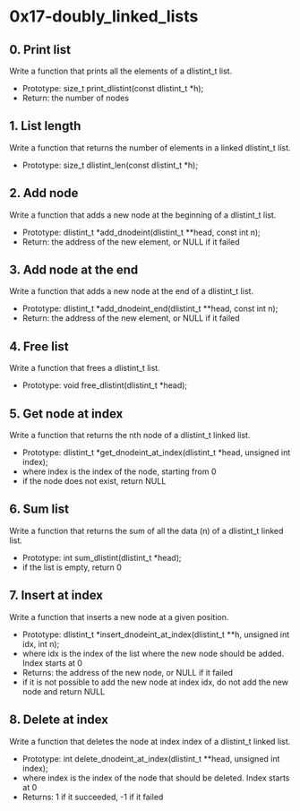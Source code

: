 # 0x17-doubly_linked_lists

## 0. Print list
Write a function that prints all the elements of a dlistint_t list.

* Prototype: size_t print_dlistint(const dlistint_t *h);
* Return: the number of nodes

## 1. List length
Write a function that returns the number of elements in a linked dlistint_t list.

* Prototype: size_t dlistint_len(const dlistint_t *h);

## 2. Add node
Write a function that adds a new node at the beginning of a dlistint_t list.

* Prototype: dlistint_t *add_dnodeint(dlistint_t **head, const int n);
* Return: the address of the new element, or NULL if it failed

## 3. Add node at the end
Write a function that adds a new node at the end of a dlistint_t list.

* Prototype: dlistint_t *add_dnodeint_end(dlistint_t **head, const int n);
* Return: the address of the new element, or NULL if it failed

## 4. Free list
Write a function that frees a dlistint_t list.

* Prototype: void free_dlistint(dlistint_t *head);

## 5. Get node at index
Write a function that returns the nth node of a dlistint_t linked list.

* Prototype: dlistint_t *get_dnodeint_at_index(dlistint_t *head, unsigned int index);
* where index is the index of the node, starting from 0
* if the node does not exist, return NULL

## 6. Sum list
Write a function that returns the sum of all the data (n) of a dlistint_t linked list.

* Prototype: int sum_dlistint(dlistint_t *head);
* if the list is empty, return 0

## 7. Insert at index
Write a function that inserts a new node at a given position.

* Prototype: dlistint_t *insert_dnodeint_at_index(dlistint_t **h, unsigned int idx, int n);
* where idx is the index of the list where the new node should be added. Index starts at 0
* Returns: the address of the new node, or NULL if it failed
* if it is not possible to add the new node at index idx, do not add the new node and return NULL

## 8. Delete at index
Write a function that deletes the node at index index of a dlistint_t linked list.

* Prototype: int delete_dnodeint_at_index(dlistint_t **head, unsigned int index);
* where index is the index of the node that should be deleted. Index starts at 0
* Returns: 1 if it succeeded, -1 if it failed
